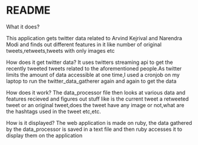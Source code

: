 # README

What it does?

This application gets twitter data related to Arvind Kejrival and Narendra Modi and finds out different features in it like number of original tweets,retweets,tweets with only images etc

How does it get twitter data?
It uses twitters streaming api to get the recently tweeted tweets related to the aforementioned people.As twitter limits the amount of data accessible at one time,I used a cronjob on my laptop to run the twitter_data_gatherer again and again to get the data

How does it work?
The data_processor file then looks at various data and features recieved and figures out stuff like is the current tweet a retweeted tweet or an original tweet,does the tweet have any image or not,what are the hashtags used in the tweet etc,etc.

How is it displayed?
The web application is made on ruby, the data gathered by the data_processor is saved in a text file and then ruby accesses it to display them on the application
